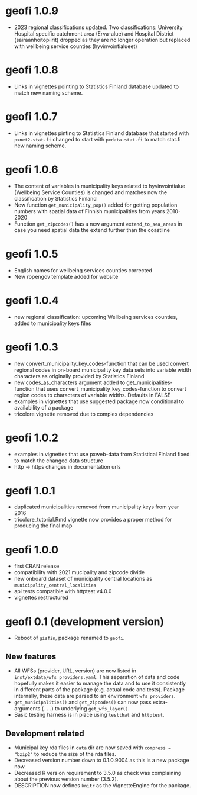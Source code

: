 # geofi 1.0.9

+ 2023 regional classifications updated. Two classifications: University Hospital specific catchment area (Erva-alue) and Hospital District (sairaanhoitopiirit) dropped as they are no longer operation but replaced with wellbeing service counties (hyvinvointialueet)

# geofi 1.0.8

+ Links in vignettes pointing to Statistics Finland database updated to match new naming scheme.


# geofi 1.0.7

+ Links in vignettes pinting to Statistics Finland database that started with `pxnet2.stat.fi` changed to start with `pxdata.stat.fi` to match stat.fi new naming scheme.

# geofi 1.0.6

+ The content of variables in municipality keys related to hyvinvointialue (Wellbeing Service Counties) is changed and matches now the classification by Statistics Finland
+ New function `get_municipality_pop()` added for getting population numbers with spatial data of Finnish municipalities from years 2010-2020
+ Function `get_zipcodes()` has a new argument `extend_to_sea_areas` in case you need spatial data the extend further than the coastline


# geofi 1.0.5

- English names for wellbeing services counties corrected
- New ropengov template added for website


# geofi 1.0.4

- new regional classification: upcoming Wellbeing services counties, added to municipality keys files

# geofi 1.0.3

- new convert_municipality_key_codes-function that can be used convert regional 
codes  in on-board municipality key data sets into variable width characters as
originally provided by Statistics Finland
- new codes_as_characters argument added to get_municipalities-function that uses
convert_municipality_key_codes-function to convert region codes to characters of
variable widths. Defaults in FALSE
- examples in vignettes that use suggested package now conditional to 
availability of a package
- tricolore vignette removed due to complex dependencies


# geofi 1.0.2

- examples in vignettes that use pxweb-data from Statistical Finland fixed to match the changed data structure
- http -> https changes in documentation urls


# geofi 1.0.1

- duplicated municipalities removed from municipality keys from year 2016
- tricolore_tutorial.Rmd vignette now provides a proper method for producing the final map


# geofi 1.0.0

- first CRAN release
- compatibility with 2021 mucipality and zipcode divide
- new onboard dataset of municipality central locations as `municipality_central_localities`
- api tests compatible with httptest v4.0.0
- vignettes restructured

# geofi 0.1 (development version)

- Reboot of `gisfin`, package renamed to `geofi`.

## New features

- All WFSs (provider, URL, version) are now listed in 
  `inst/extdata/wfs_providers.yaml`. This separation of data and code hopefully
  makes it easier to manage the data and to use it consistently in different 
  parts of the package (e.g. actual code and tests). Package internally, these
  data are parsed to an environment `wfs_providers`.
- `get_municipalities()` and `get_zipcodes()` can now pass extra-arguments 
  (`...`) to underlying `get_wfs_layer()`. 
- Basic testing harness is in place using `testthat` and `httptest`.

## Development related

- Municipal key rda files in `data` dir are now saved with `compress = "bzip2"`
  to reduce the size of the rda files.
- Decreased version number down to 0.1.0.9004 as this is a new package now.
- Decreased R version requirement to 3.5.0 as check was complaining about the
  previous version number (3.5.2).
- DESCRIPTION now defines `knitr` as the VignetteEngine for the package.
